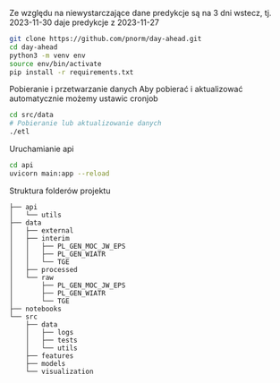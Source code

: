 Ze względu na niewystarczające dane predykcje są na 3 dni wstecz, tj. 2023-11-30 daje predykcje z 2023-11-27


```bash
git clone https://github.com/pnorm/day-ahead.git
cd day-ahead
python3 -m venv env
source env/bin/activate
pip install -r requirements.txt
```

Pobieranie i przetwarzanie danych
Aby pobierać i aktualizować automatycznie możemy ustawic cronjob
```bash
cd src/data
# Pobieranie lub aktualizowanie danych
./etl
```

Uruchamianie api
```bash
cd api
uvicorn main:app --reload
```


Struktura folderów projektu
```
├── api
│   └── utils
├── data
│   ├── external
│   ├── interim
│   │   ├── PL_GEN_MOC_JW_EPS
│   │   ├── PL_GEN_WIATR
│   │   └── TGE
│   ├── processed
│   └── raw
│       ├── PL_GEN_MOC_JW_EPS
│       ├── PL_GEN_WIATR
│       └── TGE
├── notebooks
└── src
    ├── data
    │   ├── logs
    │   ├── tests
    │   └── utils
    ├── features
    ├── models
    └── visualization
```